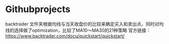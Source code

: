 # Githubprojects
backtrader 文件夹根据均线与当天收盘价的比较来确定买入和卖出点，同时对均线的选择做了optimization，比较了MA10～MA30的21种策略
官方链接： https://www.backtrader.com/docu/quickstart/quickstart/
